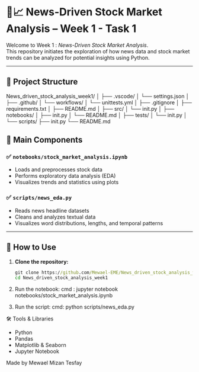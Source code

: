 # 📰📈 News-Driven Stock Market Analysis – Week 1 - Task 1

Welcome to Week 1 : *News-Driven Stock Market Analysis*.  
This repository initiates the exploration of how news data and stock market trends can be analyzed for potential insights using Python.

---

## 📁 Project Structure
News_driven_stock_analysis_week1/
│
├── .vscode/
│ └── settings.json
│
├── .github/
│ └── workflows/
│ └── unittests.yml
│
├── .gitignore
│
├── requirements.txt
│
├── README.md
│
├── src/
│ └── init.py
│
├── notebooks/
│ ├── init.py
│ └── README.md
│
├── tests/
│ └── init.py
│
└── scripts/
├── init.py
└── README.md

## 📓 Main Components

### ✅ `notebooks/stock_market_analysis.ipynb`
- Loads and preprocesses stock data
- Performs exploratory data analysis (EDA)
- Visualizes trends and statistics using plots

### ✅ `scripts/news_eda.py`
- Reads news headline datasets
- Cleans and analyzes textual data
- Visualizes word distributions, lengths, and temporal patterns

---

## 🔧 How to Use

1. **Clone the repository:**
   ```cmd
   git clone https://github.com/Mewael-EME/News_driven_stock_analysis_week1.git
   cd News_driven_stock_analysis_week1

2. Run the notebook:
   cmd : jupyter notebook notebooks/stock_market_analysis.ipynb

3. Run the script:
  cmd: python scripts/news_eda.py

🛠️ Tools & Libraries
  - Python
  - Pandas
  - Matplotlib & Seaborn
  - Jupyter Notebook

Made by Mewael Mizan Tesfay
